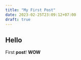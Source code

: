 ```yaml
---
title: "My First Post"
date: 2023-02-25T23:09:12+07:00
draft: true
---
```


## Hello

First **post**! __WOW__